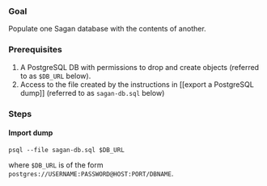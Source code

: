 ### Goal

Populate one Sagan database with the contents of another.

### Prerequisites

1. A PostgreSQL DB with permissions to drop and create objects (referred to as `$DB_URL` below).
1. Access to the file created by the instructions in [[export a PostgreSQL dump]] (referred to as `sagan-db.sql` below)

### Steps

#### Import dump

    psql --file sagan-db.sql $DB_URL

where `$DB_URL` is of the form `postgres://USERNAME:PASSWORD@HOST:PORT/DBNAME`.

